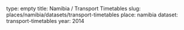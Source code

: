 type: empty
title: Namibia / Transport Timetables
slug: places/namibia/datasets/transport-timetables
place: namibia
dataset: transport-timetables
year: 2014
